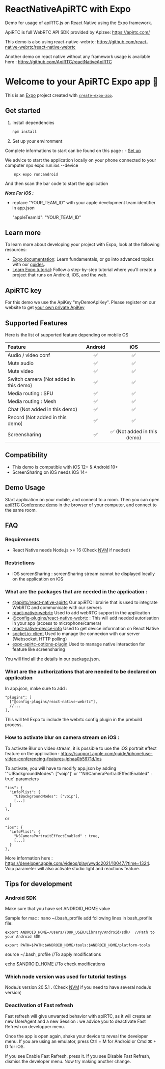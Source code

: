 # ReactNativeApiRTC with Expo

Demo for usage of apiRTC.js on React Native using the Expo framework.

ApiRTC is full WebRTC API SDK provided by Apizee: https://apirtc.com/

This demo is also using react-native-webrtc: https://github.com/react-native-webrtc/react-native-webrtc

Another demo on react native without any framework usage is available here : https://github.com/ApiRTC/reactNativeApiRTC

# Welcome to your ApiRTC Expo app 👋

This is an [Expo](https://expo.dev) project created with [`create-expo-app`](https://www.npmjs.com/package/create-expo-app).

## Get started

1. Install dependencies

   ```bash
   npm install
   ```
2. Set up your environment

  Complete informations to start can be found on this page :
    - [Set up](https://docs.expo.dev/get-started/set-up-your-environment/?mode=development-build&buildEnv=local)

  We advice to start the application locally on your phone connected to your computer
        npx expo run:ios --device

        npx expo run:android

  And then scan the bar code to start the application

**_Note For iOS :_**
  - replace "YOUR_TEAM_ID" with your apple development team identifier in app.json

      "appleTeamId": "YOUR_TEAM_ID"


## Learn more

To learn more about developing your project with Expo, look at the following resources:

- [Expo documentation](https://docs.expo.dev/): Learn fundamentals, or go into advanced topics with our [guides](https://docs.expo.dev/guides).
- [Learn Expo tutorial](https://docs.expo.dev/tutorial/introduction/): Follow a step-by-step tutorial where you'll create a project that runs on Android, iOS, and the web.

## ApiRTC key
For this demo we use the ApiKey "myDemoApiKey". Please register on our website to get [your own private ApiKey](https://cloud.apizee.com/register)

## Supported Features
Here is the list of supported feature depending on mobile OS

| Feature | Android | iOS |
| :---         |     :---:      |     :---:      |
| Audio / video conf   | :white_check_mark: | :white_check_mark: |
| Mute audio   | :white_check_mark: | :white_check_mark: |
| Mute video   | :white_check_mark: | :white_check_mark: |
| Switch camera (Not added in this demo)  | :white_check_mark: | :white_check_mark: |
| Media routing : SFU   | :white_check_mark: | :white_check_mark: |
| Media routing : Mesh  | :white_check_mark: | :white_check_mark: |
| Chat (Not added in this demo)    | :white_check_mark: | :white_check_mark: |
| Record (Not added in this demo)    | :white_check_mark: | :white_check_mark: |
| Screensharing | :white_check_mark: | :white_check_mark: (Not added in this demo)  |

## Compatibility
- This demo is compatible with iOS 12+ & Android 10+
- ScreenSharing on iOS needs iOS 14+

## Demo Usage

Start application on your mobile, and connect to a room.
Then you can open [apiRTC Conference demo](https://apirtc.github.io/ApiRTC-examples/conferencing/index.html) in the browser of your computer, and connect to the same room.

## FAQ

### Requirements
* React Native needs Node.js >= 16 (Check [NVM](https://github.com/nvm-sh/nvm) if needed)

### Restrictions
* iOS screenSharing : screenSharing stream cannot be displayed locally on the application on iOS

### What are the packages that are needed in the application :

- [@apirtc/react-native-apirtc](https://www.npmjs.com/package/@apirtc/apirtc)
Our apiRTC librairie that is used to integrate WebRTC and communicate with our servers
- [react-native-webrtc](https://www.npmjs.com/package/react-native-webrtc)
Used to add webRTC support in the application
- [@config-plugins/react-native-webrtc](https://www.npmjs.com/package/@config-plugins/react-native-webrtc) :
This will add needed autorisation in your app (access to microphone/camera)
- [react-native-device-info](https://www.npmjs.com/package/react-native-device-info)
Used to get device information on React Native
- [socket.io-client](https://www.npmjs.com/package/socket.io-client)
Used to manage the connexion with our server (Websocket, HTTP polling)
- [expo-apirtc-options-plugin](https://www.npmjs.com/package/@apirtc/expo-apirtc-options-plugin)
Used to manage native interaction for feature like screensharing

You will find all the details in our package.json.

### What are the authorizations that are needed to be declared on application

In app.json, make sure to add :

    "plugins": [
      ["@config-plugins/react-native-webrtc"],
      //...
    ],

This will tell Expo to include the webrtc config plugin in the prebuild process.

### How to activate blur on camera stream on iOS :

To activate Blur on video stream, it is possible to use the iOS portrait effect feature on the application :
https://support.apple.com/guide/iphone/use-video-conferencing-features-iphaa0b5671d/ios

To activate, you will have to modify app.json by adding '"UIBackgroundModes": ["voip"]' or '"NSCameraPortraitEffectEnabled" : true' parameters 

    "ios": {
      "infoPlist": {
        "UIBackgroundModes": ["voip"],
        [...]
      }
    },

or 

    "ios": {
      "infoPlist": {
        "NSCameraPortraitEffectEnabled" : true,
        [...]
      }
    },

More information here : https://developer.apple.com/videos/play/wwdc2021/10047/?time=1324.
Voip parameter will also activate studio light and reactions feature.

## Tips for development

### Android SDK

Make sure that you have set ANDROID_HOME value

Sample for mac :
nano ~/.bash_profile
add following lines in bash_profile file:

    export ANDROID_HOME=/Users/YOUR_USER/Library/Android/sdk/  //Path to your Android SDK

    export PATH=$PATH:$ANDROID_HOME/tools:$ANDROID_HOME/platform-tools

source ~/.bash_profile //To apply modifications

echo $ANDROID_HOME //To check modifications

### Which node version was used for tutorial testings

NodeJs version 20.5.1 . (Check [NVM](https://github.com/nvm-sh/nvm) if you need to have several nodeJs version)

### Deactivation of Fast refresh

Fast refresh will give unwanted behavior with apiRTC, as it will create an new UserAgent and a new Session : we advice you to deactivate Fast Refresh on developper menu.

Once the app is open again, shake your device to reveal the developer menu. If you are using an emulator, press Ctrl + M for Android or Cmd ⌘ + D for iOS.

If you see Enable Fast Refresh, press it. If you see Disable Fast Refresh, dismiss the developer menu. Now try making another change.